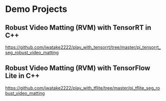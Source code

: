 # Demo Projects

## Robust Video Matting (RVM) with TensorRT in C++
https://github.com/iwatake2222/play_with_tensorrt/tree/master/pj_tensorrt_seg_robust_video_matting

## Robust Video Matting (RVM) with TensorFlow Lite in C++
https://github.com/iwatake2222/play_with_tflite/tree/master/pj_tflite_seg_robust_video_matting


